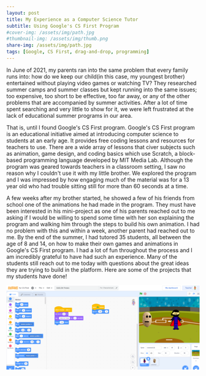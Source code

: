 ```yaml
---
layout: post
title: My Experience as a Computer Science Tutor
subtitle: Using Google's CS First Program
#cover-img: /assets/img/path.jpg
#thumbnail-img: /assets/img/thumb.png
share-img: /assets/img/path.jpg
tags: [Google, CS First, drag-and-drop, programming]
---
```


In June of 2021, my parents ran into the same problem that every family runs into: how do we keep our child(in this case, my youngest brother) entertained without playing video games or watching TV? They researched summer camps and summer classes but kept running into the same issues; too expensive, too short to be effective, too far away, or any of the other problems that are accompanied by summer activities. After a lot of time spent searching and very little to show for it, we were left frustrated at the lack of educational summer programs in our area.

That is, until I found Google's CS First program. Google's CS First program is an educational initiative aimed at introducing computer science to students at an early age. It provides free coding lessons and resources for teachers to use. There are a wide array of lessons that civer subjects such as animation, game design, and coding basics which use Scratch, a block-based programming language developed by MIT Media Lab. Although the program was geared towards teachers in a classroom setting, I saw no reason why I couldn't use it with my little brother. We explored the program and I was impressed by how engaging much of the material was for a 13 year old who had trouble sitting still for more than 60 seconds at a time.

A few weeks after my brother started, he showed a few of his friends from school one of the animations he had made in the program. They must have been interested in his mini-project as one of his parents reached out to me asking if I would be willing to spend some time with her son explaining the program and walking him through the steps to build his own animation. I had no problem with this and within a week, another parent had reached out to me. By the end of the summer, I had tutored 35 students, all between the age of 8 and 14, on how to make their own games and animations in Google's CS First program. I had a lot of fun throughout the process and I am incredibly grateful to have had such an experience. Many of the students still reach out to me today with questions about the great ideas they are trying to build in the platform. Here are some of the projects that my students have done!

![First photo?](/assets/img/img1.png)
